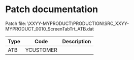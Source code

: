 # Patch documentation

Patch file: \XXYY-MYPRODUCT\PRODUCTION\SRC_XXYY-MYPRODUCT_0010_ScreenTabTrt_ATB.dat

 | Type            | Code                                     | Description                                                                                          | 
 | ---             | ---                                      | ---                                                                                                  | 
 | ATB             | YCUSTOMER                                |                                                                                                      | 
